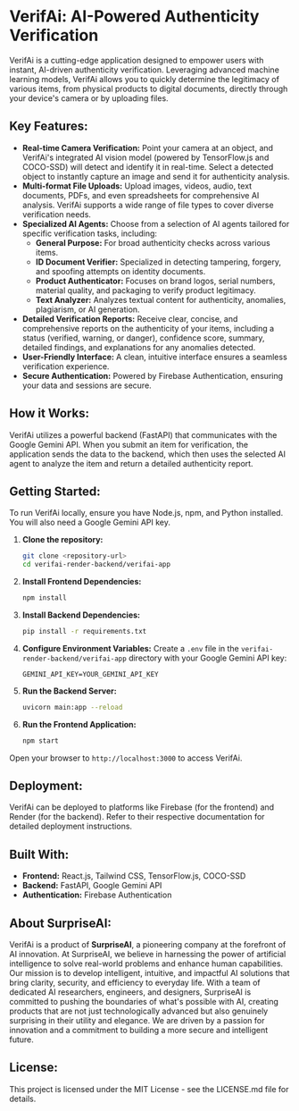 # VerifAi: AI-Powered Authenticity Verification

VerifAi is a cutting-edge application designed to empower users with instant, AI-driven authenticity verification. Leveraging advanced machine learning models, VerifAi allows you to quickly determine the legitimacy of various items, from physical products to digital documents, directly through your device's camera or by uploading files.

## Key Features:

*   **Real-time Camera Verification:** Point your camera at an object, and VerifAi's integrated AI vision model (powered by TensorFlow.js and COCO-SSD) will detect and identify it in real-time. Select a detected object to instantly capture an image and send it for authenticity analysis.
*   **Multi-format File Uploads:** Upload images, videos, audio, text documents, PDFs, and even spreadsheets for comprehensive AI analysis. VerifAi supports a wide range of file types to cover diverse verification needs.
*   **Specialized AI Agents:** Choose from a selection of AI agents tailored for specific verification tasks, including:
    *   **General Purpose:** For broad authenticity checks across various items.
    *   **ID Document Verifier:** Specialized in detecting tampering, forgery, and spoofing attempts on identity documents.
    *   **Product Authenticator:** Focuses on brand logos, serial numbers, material quality, and packaging to verify product legitimacy.
    *   **Text Analyzer:** Analyzes textual content for authenticity, anomalies, plagiarism, or AI generation.
*   **Detailed Verification Reports:** Receive clear, concise, and comprehensive reports on the authenticity of your items, including a status (verified, warning, or danger), confidence score, summary, detailed findings, and explanations for any anomalies detected.
*   **User-Friendly Interface:** A clean, intuitive interface ensures a seamless verification experience.
*   **Secure Authentication:** Powered by Firebase Authentication, ensuring your data and sessions are secure.

## How it Works:

VerifAi utilizes a powerful backend (FastAPI) that communicates with the Google Gemini API. When you submit an item for verification, the application sends the data to the backend, which then uses the selected AI agent to analyze the item and return a detailed authenticity report.

## Getting Started:

To run VerifAi locally, ensure you have Node.js, npm, and Python installed. You will also need a Google Gemini API key.

1.  **Clone the repository:**
    ```bash
    git clone <repository-url>
    cd verifai-render-backend/verifai-app
    ```
2.  **Install Frontend Dependencies:**
    ```bash
    npm install
    ```
3.  **Install Backend Dependencies:**
    ```bash
    pip install -r requirements.txt
    ```
4.  **Configure Environment Variables:**
    Create a `.env` file in the `verifai-render-backend/verifai-app` directory with your Google Gemini API key:
    ```
    GEMINI_API_KEY=YOUR_GEMINI_API_KEY
    ```
5.  **Run the Backend Server:**
    ```bash
    uvicorn main:app --reload
    ```
6.  **Run the Frontend Application:**
    ```bash
    npm start
    ```

Open your browser to `http://localhost:3000` to access VerifAi.

## Deployment:

VerifAi can be deployed to platforms like Firebase (for the frontend) and Render (for the backend). Refer to their respective documentation for detailed deployment instructions.

## Built With:

*   **Frontend:** React.js, Tailwind CSS, TensorFlow.js, COCO-SSD
*   **Backend:** FastAPI, Google Gemini API
*   **Authentication:** Firebase Authentication

## About SurpriseAI:

VerifAi is a product of **SurpriseAI**, a pioneering company at the forefront of AI innovation. At SurpriseAI, we believe in harnessing the power of artificial intelligence to solve real-world problems and enhance human capabilities. Our mission is to develop intelligent, intuitive, and impactful AI solutions that bring clarity, security, and efficiency to everyday life. With a team of dedicated AI researchers, engineers, and designers, SurpriseAI is committed to pushing the boundaries of what's possible with AI, creating products that are not just technologically advanced but also genuinely surprising in their utility and elegance. We are driven by a passion for innovation and a commitment to building a more secure and intelligent future.

## License:

This project is licensed under the MIT License - see the LICENSE.md file for details.